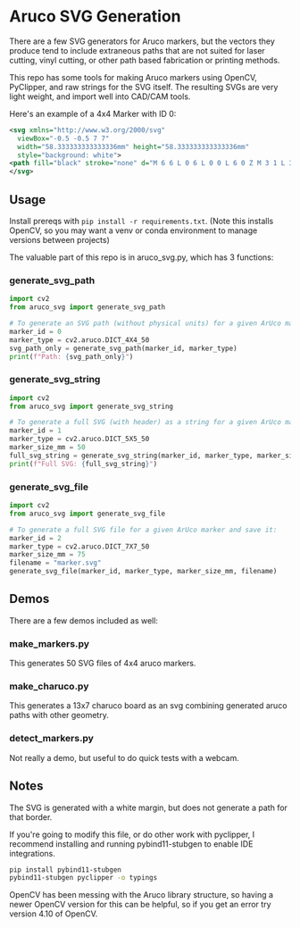 # Aruco SVG Generation

There are a few SVG generators for Aruco markers, but the vectors they produce tend to include extraneous paths that are not suited for laser cutting, vinyl cutting, or other path based fabrication or printing methods.

This repo has some tools for making Aruco markers using OpenCV, PyClipper, and raw strings for the SVG itself. The resulting SVGs are very light weight, and import well into CAD/CAM tools.

Here's an example of a 4x4 Marker with ID 0:

```svg
<svg xmlns="http://www.w3.org/2000/svg"
  viewBox="-0.5 -0.5 7 7"
  width="58.333333333333336mm" height="58.333333333333336mm"
  style="background: white">
<path fill="black" stroke="none" d="M 6 6 L 0 6 L 0 0 L 6 0 Z M 3 1 L 3 2 L 4 2 L 4 3 L 3 3 L 3 5 L 4 5 L 4 4 L 5 4 L 5 1 Z M 2 2 L 2 3 L 3 3 L 3 2 Z M 1 1 L 1 2 L 2 2 L 2 1 Z" />
</svg>
```

## Usage

Install prereqs with `pip install -r requirements.txt`. (Note this installs OpenCV, so you may want a venv or conda environment to manage versions between projects)

The valuable part of this repo is in aruco_svg.py, which has 3 functions:

### generate_svg_path

```python
import cv2
from aruco_svg import generate_svg_path

# To generate an SVG path (without physical units) for a given ArUco marker:
marker_id = 0
marker_type = cv2.aruco.DICT_4X4_50
svg_path_only = generate_svg_path(marker_id, marker_type)
print(f"Path: {svg_path_only}")
```

### generate_svg_string

```python
import cv2
from aruco_svg import generate_svg_string

# To generate a full SVG (with header) as a string for a given ArUco marker with pyhsical units:
marker_id = 1
marker_type = cv2.aruco.DICT_5X5_50
marker_size_mm = 50
full_svg_string = generate_svg_string(marker_id, marker_type, marker_size_mm)
print(f"Full SVG: {full_svg_string}")
```

### generate_svg_file

```python
import cv2
from aruco_svg import generate_svg_file

# To generate a full SVG file for a given ArUco marker and save it:
marker_id = 2
marker_type = cv2.aruco.DICT_7X7_50
marker_size_mm = 75
filename = "marker.svg"
generate_svg_file(marker_id, marker_type, marker_size_mm, filename)
```

## Demos

There are a few demos included as well:

### make_markers.py

This generates 50 SVG files of 4x4 aruco markers.

### make_charuco.py

This generates a 13x7 charuco board as an svg combining generated aruco paths with other geometry.

### detect_markers.py

Not really a demo, but useful to do quick tests with a webcam.

## Notes

The SVG is generated with a white margin, but does not generate a path for that border.

If you're going to modify this file, or do other work with pyclipper, I recommend installing and running pybind11-stubgen to enable IDE integrations.

```bash
pip install pybind11-stubgen
pybind11-stubgen pyclipper -o typings
```

OpenCV has been messing with the Aruco library structure, so having a newer OpenCV version for this can be helpful, so if you get an error try version 4.10 of OpenCV.
